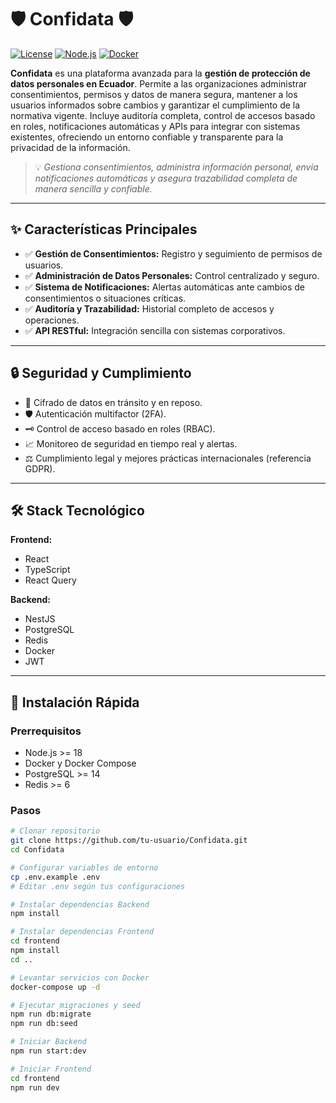 # 🛡️ Confidata 🛡️

[![License](https://img.shields.io/badge/license-MIT-green)](LICENSE)
[![Node.js](https://img.shields.io/badge/Node.js->=18-brightgreen)](https://nodejs.org/)
[![Docker](https://img.shields.io/badge/Docker-ready-blue)](https://www.docker.com/)

**Confidata** es una plataforma avanzada para la **gestión de protección de datos personales en Ecuador**. Permite a las organizaciones administrar consentimientos, permisos y datos de manera segura, mantener a los usuarios informados sobre cambios y garantizar el cumplimiento de la normativa vigente. Incluye auditoría completa, control de accesos basado en roles, notificaciones automáticas y APIs para integrar con sistemas existentes, ofreciendo un entorno confiable y transparente para la privacidad de la información.

> 💡 *Gestiona consentimientos, administra información personal, envía notificaciones automáticas y asegura trazabilidad completa de manera sencilla y confiable.*

---

## ✨ Características Principales

- ✅ **Gestión de Consentimientos:** Registro y seguimiento de permisos de usuarios.  
- ✅ **Administración de Datos Personales:** Control centralizado y seguro.  
- ✅ **Sistema de Notificaciones:** Alertas automáticas ante cambios de consentimientos o situaciones críticas.  
- ✅ **Auditoría y Trazabilidad:** Historial completo de accesos y operaciones.  
- ✅ **API RESTful:** Integración sencilla con sistemas corporativos.  

---

## 🔒 Seguridad y Cumplimiento

- 🔐 Cifrado de datos en tránsito y en reposo.  
- 🛡️ Autenticación multifactor (2FA).  
- 🗝️ Control de acceso basado en roles (RBAC).  
- 📈 Monitoreo de seguridad en tiempo real y alertas.  
- ⚖️ Cumplimiento legal y mejores prácticas internacionales (referencia GDPR).  

---

## 🛠️ Stack Tecnológico

**Frontend:**  
- React  
- TypeScript  
- React Query  

**Backend:**  
- NestJS  
- PostgreSQL  
- Redis  
- Docker  
- JWT  

---

## 🚀 Instalación Rápida

### Prerrequisitos
- Node.js >= 18  
- Docker y Docker Compose  
- PostgreSQL >= 14  
- Redis >= 6  

### Pasos

```bash
# Clonar repositorio
git clone https://github.com/tu-usuario/Confidata.git
cd Confidata

# Configurar variables de entorno
cp .env.example .env
# Editar .env según tus configuraciones

# Instalar dependencias Backend
npm install

# Instalar dependencias Frontend
cd frontend
npm install
cd ..

# Levantar servicios con Docker
docker-compose up -d

# Ejecutar migraciones y seed
npm run db:migrate
npm run db:seed

# Iniciar Backend
npm run start:dev

# Iniciar Frontend
cd frontend
npm run dev
